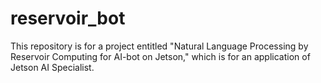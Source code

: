 # reservoir_bot

This repository is for a project entitled "Natural Language Processing by Reservoir Computing for AI-bot on Jetson," which is for an application of Jetson AI Specialist.

<!--
## Setup
The code works on a Jetson Nano 4GB with JetPack 4.6.1.  

### Create a bot
1. 

### Create a Docker environment
```
$
```

### Download a word2vec model
1. 

## Run
```
$
```
-->
